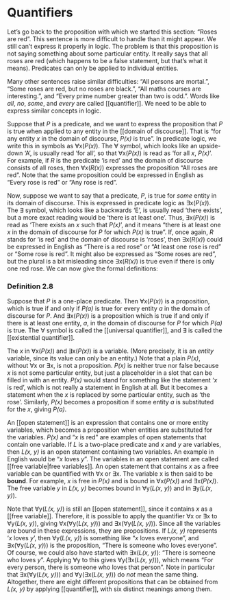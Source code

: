 # Quantifiers
Let’s go back to the proposition with which we started this section: “Roses are red”. This sentence is more difficult to handle than it might appear. We still can’t express it properly in logic. The problem is that this proposition is not saying something about some particular entity. It really says that all roses are red (which happens to be a false statement, but that’s what it means). Predicates can only be applied to individual entities.

Many other sentences raise similar difficulties: “All persons are mortal.”, “Some roses are red, but no roses are black.”, “All maths courses are interesting.”, and “Every prime number greater than two is odd.”. Words like *all*, *no*, *some*, and *every* are called [[quantifier]]. We need to be able to express similar concepts in logic.

Suppose that *P* is a predicate, and we want to express the proposition that *P* is true when applied to any entity in the [[domain of discourse]]. That is “for any entity *x* in the domain of discourse, *P(x)* is true”. In predicate logic, we write this in symbols as $\forall$x(*P(x)*). The $\forall$ symbol, which looks like an upside-down ‘A’, is usually read ‘for all’, so that $\forall$x(*P(x)*) is read as ‘for all *x*, *P(x)*’. For example, if *R* is the predicate ‘is red’ and the domain of discourse consists of all roses, then $\forall$x(*R(x)*) expresses the proposition “All roses are red”. Note that the same proposition could be expressed in English as “Every rose is red” or “Any rose is red”.

Now, suppose we want to say that a predicate, *P*, is true for *some* entity in its domain of discourse. This is expressed in predicate logic as $\exists$x(*P(x)*). The $\exists$ symbol, which looks like a backwards ‘E’, is usually read ‘there exists’, but a more exact reading would be ‘there is at least one’. Thus, $\exists$x(*P(x)*) is read as ‘There exists an *x* such that *P(x)*’, and it means “there is at least one
*x* in the domain of discourse for *P* for which *P(x)* is true”. If, once again, *R* stands for ‘is red’ and the domain of discourse is ‘roses’, then $\exists$x(*R(x)*) could be expressed in English as “There is a red rose” or “At least one rose is red” or “Some rose is red”. It might also be expressed as “Some roses are red”, but the plural is a bit misleading since $\exists$x(*R(x)*) is true even if there is only one red rose. We can now give the formal definitions:

### Definition 2.8
Suppose that *P* is a one-place predicate. Then $\forall$x(*P(x)*) is a proposition, which is true if and only if *P(a)* is true for every entity *a* in the domain of discourse for *P*. And $\exists$x(*P(x)*) is a proposition which is true if and only if there is at least one entity, *a*, in the domain of discourse for *P* for which *P(a)* is true. The $\forall$ symbol is called the [[universal quantifier]], and $\exists$ is called the [[existential quantifier]].

The *x* in $\forall$x(*P(x)*) and $\exists$x(*P(x)*) is a variable. (More precisely, it is an *entity* variable, since its value can only be an entity.) Note that a plain *P(x)*, without $\forall$x or $\exists$x, is not a proposition. *P(x)* is neither true nor false because *x* is not some particular entity, but just a placeholder in a slot that
can be filled in with an entity. *P(x)* would stand for something like the statement ‘*x* is red’, which is not really a statement in English at all. But it becomes a statement when the *x* is replaced by some particular entity, such as ‘the rose’. Similarly, *P(x)* becomes a proposition if some entity *a* is
substituted for the *x*, giving *P(a)*.

An [[open statement]] is an expression that contains one or more entity variables, which becomes a proposition when entities are substituted for the variables. *P(x)* and “*x* is red” are examples of open statements that contain one variable. If *L* is a two-place predicate and *x* and *y* are variables, then *L(x, y)* is an open statement containing two variables. An example in English would be “*x* loves *y*”. The variables in an open statement are called [[free variable|free variables]]. An open statement that contains *x* as a free variable can be quantified with $\forall$x or $\exists$x. The variable x is then said to be **bound**. For example, *x* is free in *P(x)* and is bound in $\forall$x(*P(x)*) and $\exists$x(*P(x)*). The free variable *y* in *L(x, y)* becomes bound in $\forall$y(*L(x, y)*) and in $\exists$y(*L(x, y)*).

Note that $\forall$y(*L(x, y)*) is still an [[open statement]], since it contains *x* as a [[free variable]]. Therefore, it is possible to apply the quantifier $\forall$x or $\exists$x to $\forall$y(*L(x, y)*), giving $\forall$x($\forall$y(*L(x, y)*)) and $\exists$x($\forall$y(*L(x, y)*)). Since all the variables are bound in these expressions, they are propositions. If *L(x, y)* represents ‘*x* loves *y*’, then $\forall$y(*L(x, y)*) is something like “*x* loves everyone”, and $\exists$x($\forall$y(*L(x, y)*)) is the proposition, “There is someone who loves everyone”. Of course, we could also have started with $\exists$x(*L(x, y)*): “There is someone who loves *y*”. Applying $\forall$y to this gives $\forall$y($\exists$x(*L(x, y)*)), which means “For every person, there is someone who loves that person”. Note in particular that $\exists$x($\forall$y(*L(x, y)*)) and $\forall$y($\exists$x(*L(x, y)*)) do *not* mean the same thing. Altogether, there are eight different propositions that can be obtained from *L(x, y)* by applying [[quantifier]], with six distinct meanings among them.

